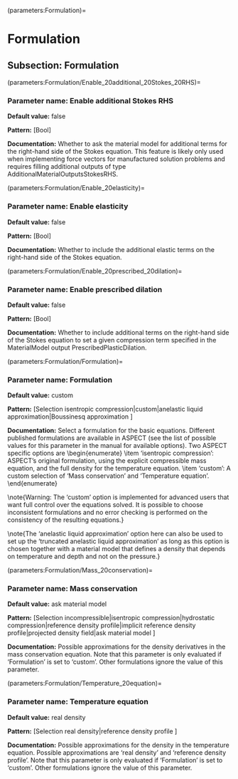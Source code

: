 (parameters:Formulation)=
# Formulation


## **Subsection:** Formulation


(parameters:Formulation/Enable_20additional_20Stokes_20RHS)=
### __Parameter name:__ Enable additional Stokes RHS
**Default value:** false

**Pattern:** [Bool]

**Documentation:** Whether to ask the material model for additional terms for the right-hand side of the Stokes equation. This feature is likely only used when implementing force vectors for manufactured solution problems and requires filling additional outputs of type AdditionalMaterialOutputsStokesRHS.

(parameters:Formulation/Enable_20elasticity)=
### __Parameter name:__ Enable elasticity
**Default value:** false

**Pattern:** [Bool]

**Documentation:** Whether to include the additional elastic terms on the right-hand side of the Stokes equation.

(parameters:Formulation/Enable_20prescribed_20dilation)=
### __Parameter name:__ Enable prescribed dilation
**Default value:** false

**Pattern:** [Bool]

**Documentation:** Whether to include additional terms on the right-hand side of the Stokes equation to set a given compression term specified in the MaterialModel output PrescribedPlasticDilation.

(parameters:Formulation/Formulation)=
### __Parameter name:__ Formulation
**Default value:** custom

**Pattern:** [Selection isentropic compression|custom|anelastic liquid approximation|Boussinesq approximation ]

**Documentation:** Select a formulation for the basic equations. Different published formulations are available in ASPECT (see the list of possible values for this parameter in the manual for available options). Two ASPECT specific options are
\begin{enumerate}
  \item &lsquo;isentropic compression&rsquo;: ASPECT&rsquo;s original formulation, using the explicit compressible mass equation, and the full density for the temperature equation.
  \item &lsquo;custom&rsquo;: A custom selection of &lsquo;Mass conservation&rsquo; and &lsquo;Temperature equation&rsquo;.
\end{enumerate}

\note{Warning: The &lsquo;custom&rsquo; option is implemented for advanced users that want full control over the equations solved. It is possible to choose inconsistent formulations and no error checking is performed on the consistency of the resulting equations.}

\note{The &lsquo;anelastic liquid approximation&rsquo; option here can also be used to set up the &lsquo;truncated anelastic liquid approximation&rsquo; as long as this option is chosen together with a material model that defines a density that depends on temperature and depth and not on the pressure.}

(parameters:Formulation/Mass_20conservation)=
### __Parameter name:__ Mass conservation
**Default value:** ask material model

**Pattern:** [Selection incompressible|isentropic compression|hydrostatic compression|reference density profile|implicit reference density profile|projected density field|ask material model ]

**Documentation:** Possible approximations for the density derivatives in the mass conservation equation. Note that this parameter is only evaluated if &lsquo;Formulation&rsquo; is set to &lsquo;custom&rsquo;. Other formulations ignore the value of this parameter.

(parameters:Formulation/Temperature_20equation)=
### __Parameter name:__ Temperature equation
**Default value:** real density

**Pattern:** [Selection real density|reference density profile ]

**Documentation:** Possible approximations for the density in the temperature equation. Possible approximations are &lsquo;real density&rsquo; and &lsquo;reference density profile&rsquo;. Note that this parameter is only evaluated if &lsquo;Formulation&rsquo; is set to &lsquo;custom&rsquo;. Other formulations ignore the value of this parameter.
